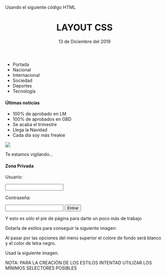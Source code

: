 
Usando el siguiente código HTML

<!DOCTYPE html>
<html lang="en">
<head>
<meta charset="UTF-8">
<meta name="viewport" content="width=device-width, initial-scale=1.0">
<meta http-equiv="X-UA-Compatible" content="ie=edge">
<title>Document</title>
</head><body>
<div>
<header>
<h1>LAYOUT CSS</h1>
<p>13 de Diciembre del 2019</p>
</header>
<nav>
<ul>
<li>Portada</li>
<li>Nacional</li>
<li>Internacional</li>
<li>Sociedad</li>
<li>Deportes</li>
<li>Tecnología</li>
</ul>
</nav>
<div>
<div>
<h4>Últimas noticias</h4>
<nav>
<ul>
<li>100% de aprobado en LM</li>
<li>100% de aprobados en GBD</li>
<li>Se acaba el trimestre</li>
<li>Llega la Navidad</li>
<li>Cada día soy más freakie</li>
</ul>
</nav>
</div>
<div>
<div>
<img src="anonymous.jpg" />
<p>Te estamos vigilando...</p>
</div>
</div>
<div>
<h4>Zona Privada</h4>
<form>
<p>Usuario:</p>
<input type="text" />
<p>Contraseña:</p>
<input type="password" />
<button>Entrar</button>
</form>
</div>
</div>
<footer>
<p>Y esto es sólo el pie de página para darte un poco más de trabajo</p>
</footer>
</div>
</body></html>

Dotarla de estilos para conseguir la siguiente imagen:



Al pasar por las opciones del menú superior el colore de fondo será blanco y el color de letra negro.

Usad la siguiente imagen.



NOTA: PARA LA CREACIÓN DE LOS ESTILOS INTENTAD UTILIZAR LOS MÍNIMOS SELECTORES POSIBLES

